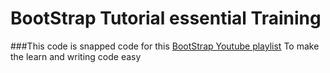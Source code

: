 # BootStrap Tutorial essential Training
###This code is snapped code for this [BootStrap Youtube playlist](https://www.youtube.com/watch?v=YuQ4qgdc0rs&list=PLF8OvnCBlEY0odsdGnIZWiiMD_yCtyaV7) 
To make the learn and writing code easy
